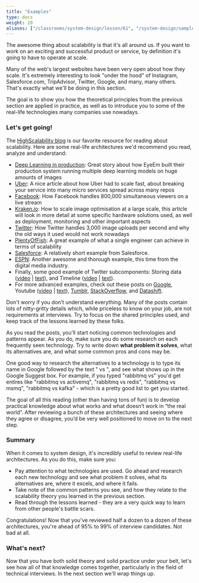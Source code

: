```yaml
---
title: "Examples"
type: docs
weight: 20
aliases: ["/classrooms/system-design/lesson/61", "/system-design/sample-architectures"]
---
```

The awesome thing about scalability is that it's all around us. If you want to work on an exciting and successful product or service, by definition it's going to have to operate at scale.

Many of the web's largest websites have been very open about how they scale. It's extremely interesting to look "under the hood" of Instagram, Salesforce.com, TripAdvisor, Twitter, Google, and many, many others. That's exactly what we'll be doing in this section.

The goal is to show you how the theoretical principles from the previous section are applied in practice, as well as to introduce you to some of the real-life technologies many companies use nowadays.

### Let's get going!

The <a href="http://highscalability.com/" target="_blank" rel="nofollow noopener noreferrer">HighScalability blog</a> is our favorite resource for reading about scalability. Here are some real-life architectures we'd recommend you read, analyze and understand:

- <a href="http://highscalability.com/blog/2017/10/23/one-model-at-a-time-integrating-and-running-deep-learning-mo.html" target="_blank" rel="nofollow noopener noreferrer">Deep Learning in production</a>: Great story about how EyeEm built their production system running multiple deep learning models on huge amounts of images
- <a href="http://highscalability.com/blog/2016/10/12/lessons-learned-from-scaling-uber-to-2000-engineers-1000-ser.html" target="_blank" rel="nofollow noopener noreferrer">Uber</a>: A nice article about how Uber had to scale fast, about breaking your service into many micro services spread across many repos
- <a href="http://highscalability.com/blog/2016/6/27/how-facebook-live-streams-to-800000-simultaneous-viewers.html" target="_blank" rel="nofollow noopener noreferrer">Facebook</a>: How Facebook handles 800,000 simultaneous viewers on a live stream
- <a href="http://highscalability.com/blog/2016/6/15/the-image-optimization-technology-that-serves-millions-of-re.html" target="_blank" rel="nofollow noopener noreferrer">Kraken.io</a>: How to scale image optimisation at a large scale, this article will look in more detail at some specific hardware solutions used, as well as deployment, monitoring and other important aspects
- <a href="http://highscalability.com/blog/2016/4/20/how-twitter-handles-3000-images-per-second.html" target="_blank" rel="nofollow noopener noreferrer">Twitter</a>: How Twitter handles 3,000 image uploads per second and why the old ways it used would not work nowadays
- <a href="http://highscalability.com/plentyoffish-architecture" target="_blank" rel="nofollow noopener noreferrer">PlentyOfFish</a>: A great example of what a single engineer can achieve in terms of scalability
- <a href="http://highscalability.com/blog/2013/9/23/salesforce-architecture-how-they-handle-13-billion-transacti.html" target="_blank" rel="nofollow noopener noreferrer">Salesforce</a>: A relatively short example from Salesforce.
- <a href="http://highscalability.com/blog/2013/11/4/espns-architecture-at-scale-operating-at-100000-duh-nuh-nuhs.html" target="_blank" rel="nofollow noopener noreferrer">ESPN</a>: Another awesome and thorough example, this time from the digital media industry.
- Finally, some good example of Twitter subcomponents: Storing data (<a href="http://www.youtube.com/watch?v=5cKTP36HVgI" target="_blank" rel="nofollow noopener noreferrer">video</a>&nbsp;|&nbsp;<a href="http://highscalability.com/blog/2011/12/19/how-twitter-stores-250-million-tweets-a-day-using-mysql.html" target="_blank" rel="nofollow noopener noreferrer">text</a>), and Timeline (<a href="http://www.infoq.com/presentations/Twitter-Timeline-Scalability" target="_blank" rel="nofollow noopener noreferrer">video</a>&nbsp;|&nbsp;<a href="http://highscalability.com/blog/2013/7/8/the-architecture-twitter-uses-to-deal-with-150m-active-users.html" target="_blank" rel="nofollow noopener noreferrer">text</a>).
- For more advanced examples, check out these posts on <a href="http://highscalability.com/google-architecture" target="_blank" rel="nofollow noopener noreferrer">Google</a>, Youtube (<a href="http://www.youtube.com/watch?v=w5WVu624fY8" target="_blank" rel="nofollow noopener noreferrer">video</a> | <a href="http://highscalability.com/youtube-architecture" target="_blank" rel="nofollow noopener noreferrer">text</a>), <a href="http://highscalability.com/blog/2012/2/13/tumblr-architecture-15-billion-page-views-a-month-and-harder.html" target="_blank">Tumblr</a>, <a href="http://highscalability.com/blog/2009/8/5/stack-overflow-architecture.html" target="_blank" rel="nofollow noopener noreferrer">StackOverflow</a>, and <a href="http://highscalability.com/blog/2011/11/29/datasift-architecture-realtime-datamining-at-120000-tweets-p.html" target="_blank" rel="nofollow noopener noreferrer">Datashift</a>.

Don't worry if you don’t understand everything. Many of the posts contain lots of nitty-gritty details which, while priceless to know on your job, are not requirements at interviews. Try to focus on the shared principles used, and keep track of the lessons learned by these folks.

As you read the posts, you'll start noticing common technologies and patterns appear. As you do, make sure you do some research on each frequently seen technology. Try to write down <strong>what problem it solves</strong>, what its alternatives are, and what some common pros and cons may be.

One good way to research the alternatives to a technology is to type its name in Google followed by the text " vs ", and see what shows up in the Google Suggest box. For example, if you typed "rabbitmq vs" you'd get entires like "rabbitmq vs activemq", "rabbitmq vs redis", "rabbitmq vs msmq", "rabbitmq vs kafka" - which is a pretty good list to get you started.&nbsp;

The goal of all this reading (other than having tons of fun) is to develop practical knowledge about what works and what doesn’t work in “the real world”. After reviewing a bunch of these architectures and seeing where they agree or disagree, you’d be very well positioned to move on to the next step.

### Summary

When it comes to system design, it's incredibly useful to review real-life architectures. As you do this, make sure you:

- Pay attention to what technologies are used. Go ahead and research each new technology and see what problem it solves, what its alternatives are, where it excels, and where it fails.
- Take note of the common patterns you see, and how they relate to the scalability theory you learned in the previous section.
- Read through the lessons learned - they are a very quick way to learn from other people's battle scars.

Congratulations! Now that you've reviewed half a dozen to a dozen of these architectures, you're ahead of 95% to 99% of interview candidates. Not bad at all.

### What's next?

Now that you have both solid theory and solid practice under your belt, let's see how all of that knowledge comes together, particularly in the field of technical interviews. In the next section we'll wrap things up.
